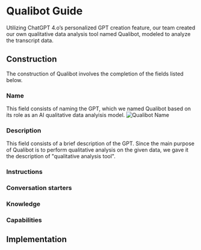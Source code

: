# Qualibot Guide

Utilizing ChatGPT 4.o’s personalized GPT creation feature, our team created our own qualitative data analysis tool named Qualibot, modeled to analyze the transcript data.

## Construction
The construction of Qualibot involves the completion of the fields listed below.

### Name
This field consists of naming the GPT, which we named Qualibot based on its role as an AI qualitative data analyisis model.
![Qualibot Name](https://github.com/simonlei8/Qualibot-Development/raw/main/images/Qualibot%20Name.png)

### Description
This field consists of a brief description of the GPT. Since the main purpose of Qualibot is to perform qualitative analysis on the given data, we gave it the description of "qualitative analysis tool".

### Instructions

### Conversation starters

### Knowledge

### Capabilities


## Implementation




